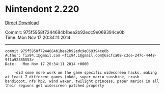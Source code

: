 # Nintendont 2.220
[Direct Download](./Nintendont.zip)

Commit: 975f5958f7244684b1bea2b92edc9e069394ce0b  
Time: Mon Nov 17 20:34:11 2014   

-----

```
commit 975f5958f7244684b1bea2b92edc9e069394ce0b
Author: fix94.1@gmail.com <fix94.1@gmail.com@6acfca08-c3de-247c-4448-9f1a92385553>
Date:   Mon Nov 17 20:34:11 2014 +0000

    -did some more work on the game specific widescreen hacks, making at least 7 different games (mkdd, super mario sunshine, crash bandicoot, nfs hp2, wind waker, twilight princess, paper mario) in all their regions get widescreen patched properly
```
